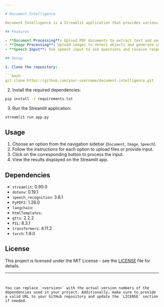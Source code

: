 ```yaml
---

# Document Intelligence

Document Intelligence is a Streamlit application that provides various functionalities for processing documents, images, and speech input.

## Features

- **Document Processing**: Upload PDF documents to extract text and analyze their content.
- **Image Processing**: Upload images to detect objects and generate image captions.
- **Speech Input**: Use speech input to ask questions and receive responses.

## Setup

1. Clone the repository:

```bash
git clone https://github.com/your-username/document-intelligence.git
```

2. Install the required dependencies:

```bash
pip install -r requirements.txt
```

3. Run the Streamlit application:

```bash
streamlit run app.py
```

## Usage

1. Choose an option from the navigation sidebar (`Document`, `Image`, `Speech`).
2. Follow the instructions for each option to upload files or provide input.
3. Click on the corresponding button to process the input.
4. View the results displayed on the Streamlit app.

## Dependencies

- `streamlit`: 0.90.0
- `dotenv`: 0.19.1
- `speech_recognition`: 3.8.1
- `PyPDF2`: 1.26.0
- `langchain`: <version>
- `htmlTemplates`: <version>
- `gtts`: 2.2.2
- `PIL`: 8.3.1
- `transformers`: 4.11.2
- `torch`: 1.9.0

## License

This project is licensed under the MIT License - see the [LICENSE](LICENSE) file for details.

---
```


You can replace `<version>` with the actual version numbers of the dependencies used in your project. Additionally, make sure to provide a valid URL to your GitHub repository and update the `LICENSE` section if needed.
